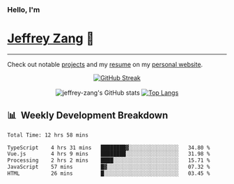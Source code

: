 
### Hello, I'm 
# [Jeffrey Zang](https://www.linkedin.com/in/jeffreyzang/) 🦀

---

Check out notable [projects](https://jeffz.dev/projects) and my [resume](https://jeffz.dev/resume) on my [personal website](https://jeffz.dev/).

<div align = 'center'>

[![GitHub Streak](https://github-readme-streak-stats.herokuapp.com/?user=jeffrey-zang&theme=tokyonight)](https://git.io/streak-stats)
<br></br>
![jeffrey-zang's GitHub stats](https://github-readme-stats.vercel.app/api?username=jeffrey-zang&show_icons=true&theme=tokyonight&hide_rank=true&hide=stars) 
[![Top Langs](https://github-readme-stats.vercel.app/api/top-langs/?username=jeffrey-zang&hide=ShaderLab,HLSL&layout=compact&theme=tokyonight)](https://github.com/anuraghazra/github-readme-stats)

</div>

## 📊 &nbsp;Weekly Development Breakdown
<!--START_SECTION:waka-->

```txt
Total Time: 12 hrs 58 mins

TypeScript    4 hrs 31 mins   ████████▓░░░░░░░░░░░░░░░░   34.80 %
Vue.js        4 hrs 9 mins    ████████░░░░░░░░░░░░░░░░░   31.98 %
Processing    2 hrs 2 mins    ████░░░░░░░░░░░░░░░░░░░░░   15.71 %
JavaScript    57 mins         █▓░░░░░░░░░░░░░░░░░░░░░░░   07.32 %
HTML          26 mins         █░░░░░░░░░░░░░░░░░░░░░░░░   03.45 %
```

<!--END_SECTION:waka-->

